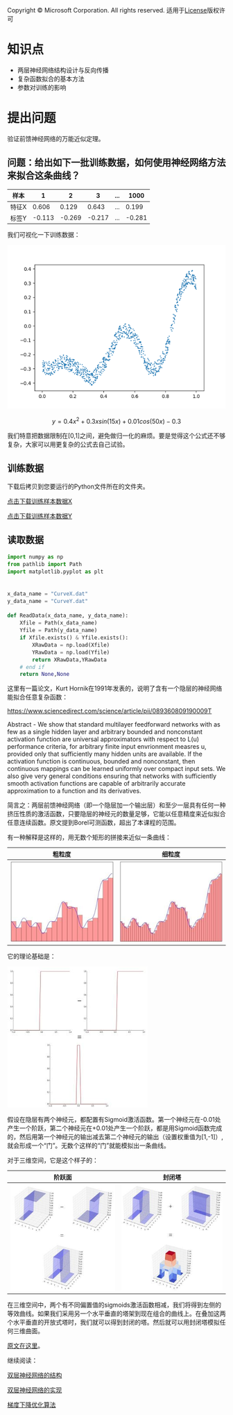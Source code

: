 Copyright © Microsoft Corporation. All rights reserved.
  适用于[License](https://github.com/Microsoft/ai-edu/blob/master/LICENSE.md)版权许可

# 知识点

- 两层神经网络结构设计与反向传播
- 复杂函数拟合的基本方法
- 参数对训练的影响

# 提出问题

验证前馈神经网络的万能近似定理。

## 问题：给出如下一批训练数据，如何使用神经网络方法来拟合这条曲线？

|样本|1|2|3|...|1000|
|---|---|---|---|---|---|
|特征X|0.606|0.129|0.643|...|0.199|
|标签Y|-0.113|-0.269|-0.217|...|-0.281|

我们可视化一下训练数据：

<img src=".\Images\8\Sample.png">


$$y=0.4x^2 + 0.3xsin(15x) + 0.01cos(50x)-0.3$$

我们特意把数据限制在[0,1]之间，避免做归一化的麻烦。要是觉得这个公式还不够复杂，大家可以用更复杂的公式去自己试验。

## 训练数据

下载后拷贝到您要运行的Python文件所在的文件夹。

[点击下载训练样本数据X](https://github.com/Microsoft/ai-edu/tree/master/B-%E6%95%99%E5%AD%A6%E6%A1%88%E4%BE%8B%E4%B8%8E%E5%AE%9E%E8%B7%B5/B6-%E7%A5%9E%E7%BB%8F%E7%BD%91%E7%BB%9C%E5%9F%BA%E6%9C%AC%E5%8E%9F%E7%90%86%E7%AE%80%E6%98%8E%E6%95%99%E7%A8%8B/Data/CurveX.dat)

[点击下载训练样本数据Y](https://github.com/Microsoft/ai-edu/tree/master/B-%E6%95%99%E5%AD%A6%E6%A1%88%E4%BE%8B%E4%B8%8E%E5%AE%9E%E8%B7%B5/B6-%E7%A5%9E%E7%BB%8F%E7%BD%91%E7%BB%9C%E5%9F%BA%E6%9C%AC%E5%8E%9F%E7%90%86%E7%AE%80%E6%98%8E%E6%95%99%E7%A8%8B/Data/CurveY.dat)


## 读取数据

```Python
import numpy as np
from pathlib import Path
import matplotlib.pyplot as plt


x_data_name = "CurveX.dat"
y_data_name = "CurveY.dat"

def ReadData(x_data_name, y_data_name):
    Xfile = Path(x_data_name)
    Yfile = Path(y_data_name)
    if Xfile.exists() & Yfile.exists():
        XRawData = np.load(Xfile)
        YRawData = np.load(Yfile)
        return XRawData,YRawData
    # end if
    return None,None
```

这里有一篇论文，Kurt Hornik在1991年发表的，说明了含有一个隐层的神经网络能拟合任意复杂函数：

https://www.sciencedirect.com/science/article/pii/089360809190009T

Abstract - We show that standard multilayer feedforward networks with as few as a single hidden layer and arbitrary bounded and nonconstant activation function are universal approximators with respect to L(u) performance criteria, for arbitrary finite input envrionment measres u, provided only that sufficiently many hidden units are available. If the activation function is continuous, bounded and nonconstant, then continuous mappings can be learned uniformly over compact input sets. We also give very general conditions ensuring that networks with sufficiently smooth activation functions are capable of arbitrarily accurate approximation to a function and its derivatives.

简言之：两层前馈神经网络（即一个隐层加一个输出层）和至少一层具有任何一种挤压性质的激活函数，只要隐层的神经元的数量足够，它能以任意精度来近似拟合任意连续函数。原文提到Borel可测函数，超出了本课程的范围。

有一种解释是这样的，用无数个矩形的拼接来近似一条曲线：

|粗粒度|细粒度|
|---|---|
|<img src=".\Images\8\histogram1.jpg">|<img src=".\Images\8\histogram2.jpg">|

它的理论基础是：

<img src=".\Images\8\histogram3.jpg">

假设在隐层有两个神经元，都配置有Sigmoid激活函数。第一个神经元在-0.01处产生一个阶跃，第二个神经元在+0.01处产生一个阶跃，都是用Sigmoid函数完成的，然后用第一个神经元的输出减去第二个神经元的输出（设置权重值为[1,-1]）,就会形成一个“门”。无数个这样的“门”就能模拟出一条曲线。

对于三维空间，它是这个样子的：

|阶跃面|封闭塔|
|---|---|
|<img src=".\Images\8\histogram4.jpg">|<img src=".\Images\8\histogram5.jpg">|

在三维空间中，两个有不同偏置值的sigmoids激活函数相减，我们将得到左侧的等效曲线。如果我们采用另一个水平垂直的塔架到现在组合的曲线上。在叠加这两个水平垂直的开放式塔时，我们就可以得到封闭的塔。然后就可以用封闭塔模拟任何三维曲面。

[原文在这里](https://towardsdatascience.com/representation-power-of-neural-networks-8e99a383586)。

继续阅读：

[双层神经网络的结构](08.1-双层神经网络的结构.md)

[双层神经网络的实现](08.2-双层神经网络的实现.md)

[梯度下降优化算法](08.3-梯度下降优化算法.md)
